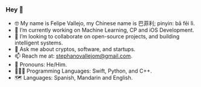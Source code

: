 ### Hey 👋

- 🤓 My name is Felipe Vallejo, my Chinese name is 巴菲利; pinyin: bā fēi lì.
- 🔭 I’m currently working on Machine Learning, CP and iOS Development.
- 🧠 I’m looking to collaborate on open-source projects, and building intelligent systems.
- 💬 Ask me about cryptos, software, and startups.
- 📫 Reach me at: stephanovallejom@gmail.com.
- 🤖 Pronouns: He/Him.
- 👨🏻‍💻 Programming Languages: Swift, Python, and C++.
- 🗺 Languages: Spanish, Mandarin and English.

